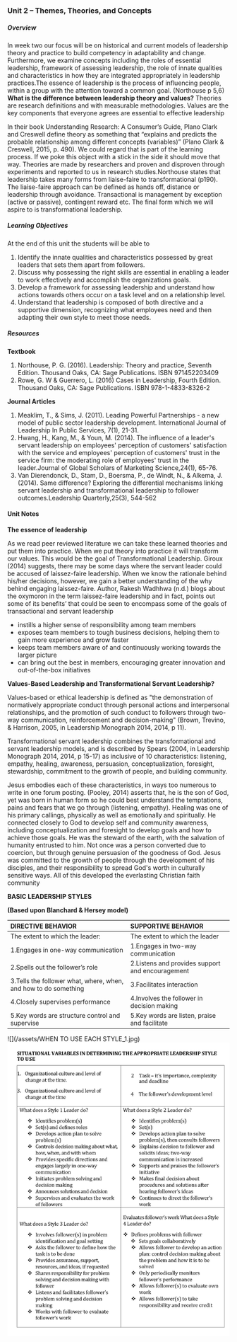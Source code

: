 ### **Unit 2 – Themes, Theories, and Concepts**

##### **Overview**

In week two our focus will be on historical and current models of leadership theory and practice to build competency in adaptability and change. Furthermore, we examine concepts including the roles of essential leadership, framework of assessing leadership, the role of innate qualities and characteristics in how they are integrated appropriately in leadership practices.The essence of leadership is the process of influencing people, within a group with the attention toward a common goal. \(Northouse p 5,6\) **What is the difference between leadership theory and values?** Theories are research definitions and with measurable methodologies. Values are the key components that everyone agrees are essential to effective leadership

In their book Understanding Research: A Consumer’s Guide, Plano Clark and Creswell define theory as something that “explains and predicts the probable relationship among different concepts \(variables\)” \(Plano Clark & Creswell, 2015, p. 490\). We could regard that is part of the learning process. If we poke this object with a stick in the side it should move that way. Theories are made by researchers and proven and disproven through experiments and reported to us in research studies.Northouse states that leadership takes many forms from liaise-faire to transformational \(p190\). The liaise-faire approach can be defined as hands off, distance or leadership through avoidance. Transactional is management by exception \(active or passive\), contingent reward etc. The final form which we will aspire to is transformational leadership.

##### **Learning Objectives**

At the end of this unit the students will be able to

1. Identify the innate qualities and characteristics possessed by great leaders that sets them apart from followers.
2. Discuss why possessing the right skills are essential in enabling a leader to work effectively and accomplish the organizations goals.
3. Develop a framework for assessing leadership and understand how actions towards others occur on a task level and on a relationship level.
4. Understand that leadership is composed of both directive and a supportive dimension, recognizing what employees need and then adapting their own style to meet those needs.

##### **Resources**

**Textbook**

1. Northouse, P. G. \(2016\). Leadership: Theory and practice, Seventh Edition. Thousand Oaks, CA: Sage Publications. ISBN 971452203409
2. Rowe, G. W & Guerrero, L. \(2016\) Cases in Leadership, Fourth Edition. Thousand Oaks, CA: Sage Publications. ISBN 978-1-4833-8326-2

**Journal Articles**

1. Meaklim, T., & Sims, J. \(2011\). Leading Powerful Partnerships - a new model of public sector leadership development. International Journal of Leadership In Public Services, 7\(1\), 21-31.
2. Hwang, H., Kang, M., & Youn, M. \(2014\). The influence of a leader's servant leadership on employees' perception of customers' satisfaction with the service and employees' perception of customers' trust in the service firm: the moderating role of employees' trust in the leader.Journal of Global Scholars of Marketing Science,24\(1\), 65-76.
3. Van Dierendonck, D., Stam, D., Boersma, P., de Windt, N., & Alkema, J. \(2014\). Same difference? Exploring the differential mechanisms linking servant leadership and transformational leadership to follower outcomes.Leadership Quarterly,25\(3\), 544-562

#### **Unit Notes**

**The essence of leadership**

As we read peer reviewed literature we can take these learned theories and put them into practice. When we put theory into practice it will transform our values. This would be the goal of Transformational Leadership. Giroux \(2014\) suggests, there may be some days where the servant leader could be accused of laissez-faire leadership. When we know the rationale behind his/her decisions, however, we gain a better understanding of the why behind engaging laissez-faire. Author, Rakesh Wadhhwa \(n.d.\) blogs about the oxymoron in the term laissez-faire leadership and in fact, points out some of its benefits’ that could be seen to encompass some of the goals of transactional and servant leadership

* instills a higher sense of responsibility among team members
* exposes team members to tough business decisions, helping them to gain more experience and grow faster
* keeps team members aware of and continuously working towards the larger picture
* can bring out the best in members, encouraging greater innovation and out-of-the-box initiatives

**Values-Based Leadership and Transformational Servant Leadership?**

Values-based or ethical leadership is defined as "the demonstration of normatively appropriate conduct through personal actions and interpersonal relationships, and the promotion of such conduct to followers through two-way communication, reinforcement and decision-making" \(Brown, Trevino, & Harrison, 2005, in Leadership Monograph 2014, 2014, p 11\).

Transformational servant leadership combines the transformational and servant leadership models, and is described by Spears \(2004, in Leadership Monograph 2014, 2014, p 15-17\) as inclusive of 10 characteristics: listening, empathy, healing, awareness, persuasion, conceptualization, foresight, stewardship, commitment to the growth of people, and building community.

Jesus embodies each of these characteristics, in ways too numerous to write in one forum posting. \(Pooley, 2014\) asserts that, he is the son of God, yet was born in human form so he could best understand the temptations, pains and fears that we go through \(listening, empathy\). Healing was one of his primary callings, physically as well as emotionally and spiritually. He connected closely to God to develop self and community awareness, including conceptualization and foresight to develop goals and how to achieve those goals. He was the steward of the earth, with the salvation of humanity entrusted to him. Not once was a person converted due to coercion, but through genuine persuasion of the goodness of God. Jesus was committed to the growth of people through the development of his disciples, and their responsibility to spread God's worth in culturally sensitive ways. All of this developed the everlasting Christian faith community

**BASIC LEADERSHIP STYLES**

**\(Based upon Blanchard & Hersey model\)**

| DIRECTIVE BEHAVIOR | SUPPORTIVE BEHAVIOR |
| :--- | :--- |
| The extent to which the leader: | The extent to which the leader |
| 1.Engages in one-way communication | 1.Engages in two-way communication |
| 2.Spells out the follower’s role | 2.Listens and provides support and encouragement |
| 3.Tells the follower what, where, when, and how to do something | 3.Facilitates interaction |
| 4.Closely supervises performance | 4.Involves the follower in decision making |
| 5.Key words are structure control and supervise | 5.Key words are listen, praise and facilitate |

![](/assets/WHEN TO USE EACH STYLE_1.jpg)![](/assets/Style-2.jpg)






